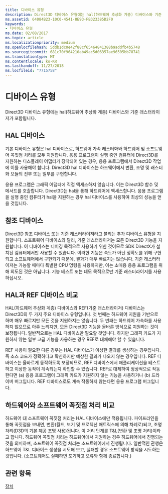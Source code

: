 ```yaml
---
title: 디바이스 유형
description: Direct3D 디바이스 유형에는 hal(하드웨어 추상화 계층) 디바이스와 기준 래스터라이저가 포함됩니다.
ms.assetid: 64084B23-10C0-4541-8E93-FB323385D2F0
keywords:
- 디바이스 유형
ms.date: 02/08/2017
ms.topic: article
ms.localizationpriority: medium
ms.openlocfilehash: 5ddb1dc0e42f88cf65464841388b9addfb4b5748
ms.sourcegitcommit: 681c70f964210ab49ac5d06357ae96505bb78741
ms.translationtype: MT
ms.contentlocale: ko-KR
ms.lasthandoff: 11/27/2018
ms.locfileid: "7715758"
---
```

# <a name="device-types"></a>디바이스 유형


Direct3D 디바이스 유형에는 hal(하드웨어 추상화 계층) 디바이스와 기준 래스터라이저가 포함됩니다.

## <a name="span-idhaldevicespanspan-idhaldevicespanspan-idhaldevicespanhal-device"></a><span id="HAL_Device"></span><span id="hal_device"></span><span id="HAL_DEVICE"></span>HAL 디바이스


기본 디바이스 유형은 hal 디바이스로, 하드웨어 가속 래스터화와 하드웨어 및 소프트웨어 꼭짓점 처리를 모두 지원합니다. 응용 프로그램이 실행 중인 컴퓨터에 Direct3D를 지원하는 디스플레이 어댑터가 장착되어 있는 경우, 응용 프로그램에서 Direct3D 작업에 이를 사용해야 합니다. Direct3D hal 디바이스는 하드웨어에서 변환, 조명 및 래스터화 모듈의 전부 또는 일부를 구현합니다.

응용 프로그램은 그래픽 어댑터에 직접 액세스하지 않습니다. 이는 Direct3D 함수 및 메서드를 호출합니다. Direct3D는 hal을 통해 하드웨어에 액세스합니다. 응용 프로그램을 실행 중인 컴퓨터가 hal을 지원하는 경우 hal 디바이스를 사용하여 최상의 성능을 얻을 것입니다.

## <a name="span-idreferencedevicespanspan-idreferencedevicespanspan-idreferencedevicespanreference-device"></a><span id="Reference_Device"></span><span id="reference_device"></span><span id="REFERENCE_DEVICE"></span>참조 디바이스


Direct3D 참조 디바이스 또는 기준 래스터라이저라고 불리는 추가 디바이스 유형을 지원합니다. 소프트웨어 디바이스와 달리, 기준 래스터라이저는 모든 Direct3D 기능을 지원합니다. 이 디바이스는 디버깅 목적으로 사용하기 위한 것이므로 SDK DirectX가 설치된 컴퓨터에서만 사용할 수 있습니다. 이러한 기능은 속도가 아닌 정확도를 위해 구현되고 소프트웨어에서 구현되기 때문에, 결과가 매우 빠르지는 않습니다. 기준 래스터라이저는 가능할 때마다 특별한 CPU 명령을 사용하지만, 이는 소매용 응용 프로그램을 위해 의도된 것은 아닙니다. 기능 테스트 또는 데모 목적으로만 기준 래스터라이저를 사용하십시오.

## <a name="span-idhalvsrefspanspan-idhalvsrefspanspan-idhalvsrefspanhal-vs-ref-devices"></a><span id="HAL_vs_REF"></span><span id="hal_vs_ref"></span><span id="HAL_VS_REF"></span>HAL과 REF 디바이스 비교


HAL(하드웨어 추상화 계층) 디바이스와 REF(기준 래스터라이저) 디바이스는 Direct3D의 두 가지 주요 디바이스 유형입니다. 첫 번째는 하드웨어 지원을 기반으로 하며 매우 빠르지만 모든 것을 지원하지는 않습니다. 두 번째는 하드웨어 가속화를 사용하지 않으므로 아주 느리지만, 모든 Direct3D 기능을 올바른 방식으로 지원하는 것이 보장됩니다. 일반적으로는 HAL 디바이스만 필요할 것입니다. 하지만 그래픽 카드가 지원하지 않는 일부 고급 기능을 사용하는 경우 REF로 대체해야 할 수 있습니다.

REF 사용이 필요한 다른 경우는 HAL 디바이스가 이상한 결과를 생성하는 경우입니다. 즉 소스 코드가 정확하다고 확신하지만 예상한 결과가 나오지 않는 경우입니다. REF 디바이스는 올바르게 동작하도록 보장되므로, REF 디바이스에서 애플리케이션을 테스트하고 이상한 동작이 계속되는지 확인할 수 있습니다. REF로 대체하여 정상적으로 작동한다면 (a) 응용 프로그램이 그래픽 카드가 지원하지 않는 기능을 사용하거나 (b) 드라이버 버그입니다. REF 디바이스로도 계속 작동하지 않는다면 응용 프로그램 버그입니다.

## <a name="span-idhardwarevssoftwarespanspan-idhardwarevssoftwarespanspan-idhardwarevssoftwarespanhardware-vs-software-vertex-processing"></a><span id="Hardware_vs_Software"></span><span id="hardware_vs_software"></span><span id="HARDWARE_VS_SOFTWARE"></span>하드웨어와 소프트웨어 꼭짓점 처리 비교


하드웨어 대 소프트웨어 꼭짓점 처리는 HAL 디바이스에만 적용됩니다. 파이프라인을 통해 꼭짓점을 보내면, 변환(월드, 보기 및 프로젝션 매트릭스에 의해 차례로)되고, 조명 처리(D3D의 기본 제공 조명 사용)됩니다. 이 처리 단계를 T&L(변환 및 조명 처리)이라고 합니다. 하드웨어 꼭짓점 처리는 하드웨어에서 지원하는 경우 하드웨어에서 진행되는 것을 의미하며, 소프트웨어 꼭짓점 처리는 소프트웨어에서 진행됩니다. 일반적인 관행은 하드웨어 T&L 디바이스 생성을 시도해 보고, 실패할 경우 소프트웨어 방식을 시도하는 것입니다. (소프트웨어도 실패하면 포기하고 오류와 함께 종료합니다.)

## <a name="span-idrelated-topicsspanrelated-topics"></a><span id="related-topics"></span>관련 항목


[장치](devices.md)

 

 




